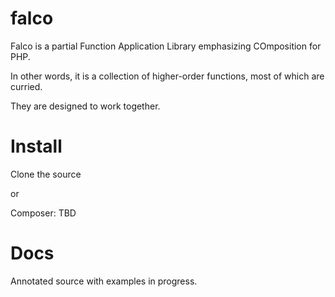 falco
=====

Falco is a partial Function Application Library emphasizing COmposition for PHP.

In other words, it is a collection of higher-order functions, most of which are curried.

They are designed to work together.

# Install

Clone the source

or

Composer: TBD

# Docs

Annotated source with examples in progress.
